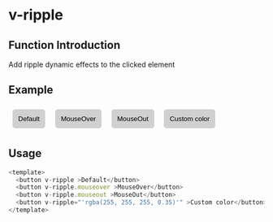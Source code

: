 # v-ripple

## Function Introduction

Add ripple dynamic effects to the clicked element

## Example

<button v-ripple >Default</button>
<button v-ripple.mouseover >MouseOver</button>
<button v-ripple.mouseout >MouseOut</button>
<button v-ripple="'rgba(255, 255, 255, 0.35)'" >Custom color</button>

<style scoped>
button {
    border: 1px solid #ccc;
    padding: 10px;
    border-radius: 5px;
    margin: .5rem;
    background: rgba(125, 125, 125, 0.35);
}
</style>

## Usage

```typescript {2-5}
<template>
  <button v-ripple >Default</button>
  <button v-ripple.mouseover >MouseOver</button>
  <button v-ripple.mouseout >MouseOut</button>
  <button v-ripple="'rgba(255, 255, 255, 0.35)'" >Custom color</button>
</template>
```
